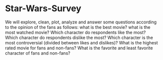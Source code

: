 # Star-Wars-Survey
We will explore, clean, plot, analyze and answer some questions according to the opinion of the fans as follows: what is the best movie? what is the most watched movie? Which character do respondents like the most? Which character do respondents dislike the most? Which character is the most controversial (divided between likes and dislikes)? What is the highest rated movie for fans and non-fans? What is the favorite and least favorite character of fans and non-fans?
